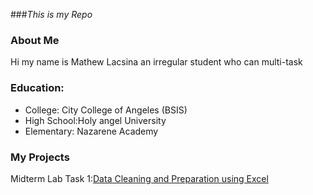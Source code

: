 ###*This is my Repo*
### About Me
Hi my name is Mathew Lacsina an irregular student who can multi-task
### Education:
- College: City College of Angeles (BSIS)
- High School:Holy angel University
- Elementary: Nazarene Academy
### My Projects
Midterm Lab Task 1:[Data Cleaning and Preparation using Excel](Midterm%20Task%201/task1.md)
